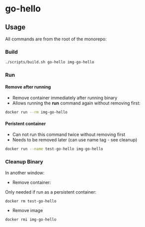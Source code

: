 go-hello
==

## Usage

All commands are from the root of the monorepo:

### Build

```sh
./scripts/build.sh go-hello img-go-hello
```

### Run

#### Remove after running

* Remove container immediately after running binary
* Allows running the **run** command again without removing first:

```sh
docker run --rm img-go-hello
```

#### Peristent container

* Can not run this command twice without removing first
* Needs to be removed later (can use name tag - see cleanup)

```sh
docker run --name test-go-hello img-go-hello
```

### Cleanup Binary

In another window:

* Remove container:

Only needed if run as a persistent container:

```sh
docker rm test-go-hello
```

* Remove image

```sh
docker rmi img-go-hello
```

